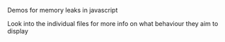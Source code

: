 Demos for memory leaks in javascript

Look into the individual files for more info on what behaviour they aim to display